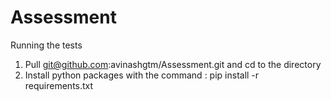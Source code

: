 # Assessment
 
Running the tests
1. Pull git@github.com:avinashgtm/Assessment.git and cd to the directory
2. Install python packages with the command : pip install -r requirements.txt